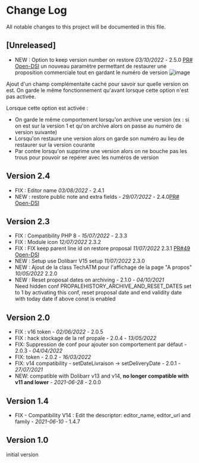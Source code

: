 # Change Log
All notable changes to this project will be documented in this file.

## [Unreleased]

- NEW : Option to keep version number on restore  *03/10/2022* - 2.5.0 [PR# Open-DSI](https://github.com/ATM-Consulting/dolibarr_module_propalehistory/pull/56)
  un nouveau paramètre permettant de restaurer une proposition commerciale tout en gardant le numéro de version
    ![image](https://user-images.githubusercontent.com/45359511/182880333-4a486bb5-9067-446e-af5d-8d2cfc1eebed.png)

Ajout d'un champ complémentaite caché pour savoir sur quelle version on est.
On garde le même fonctionnement qu'avant lorsque cette option n'est pas activée.

Lorsque cette option est activée :
- On garde le même comportement lorsqu'on archive une version (ex : si on est sur la version 1 et qu'on archive alors on passe au numéro de version suivante)
- Lorsqu'on restaure une version alors on garde son numéro au lieu de restaurer sur la version courante
- Par contre lorsqu'on supprime une version alors on ne bouche pas les trous pour pouvoir se repérer avec les numéros de version


## Version 2.4

- FIX : Editor name *03/08/2022* - 2.4.1
- NEW : restore public note and extra fields  - *29/07/2022* - 2.4.0[PR# Open-DSI](https://github.com/ATM-Consulting/dolibarr_module_propalehistory/pull/55)

## Version 2.3

- FIX : Compatibility PHP 8 - *15/07/2022* - 2.3.3
- FIX : Module icon *12/07/2022* 2.3.2
- FIX : FIX keep parent line id on restore proposal *11/07/2022* 2.3.1 [PR#49 Open-DSI](https://github.com/ATM-Consulting/dolibarr_module_propalehistory/pull/49)
- NEW : Setup use Dolibarr V15 setup  *11/07/2022* 2.3.0
- NEW : Ajout de la class TechATM pour l'affichage de la page "A propos" *10/05/2022* 2.2.0
- NEW : Reset proposal dates on archiving - 2.1.0 - *04/10/2021*  
  Need hidden conf PROPALEHISTORY_ARCHIVE_AND_RESET_DATES set to 1
  by activating this conf, reset proposal date and end validity date with today date if above const is enabled


## Version 2.0
- FIX : v16 token - *02/06/2022* - 2.0.5  
- FIX : hack stockage de la ref propale - 2.0.4 - *13/05/2022*
- FIX: Suppression de conf pour ajouter son comportement par défaut - 2.0.3 - *04/04/2022*
- FIX: token  - 2.0.2 - *16/03/2022*
- FIX: v14 compatibility - setDateLivraison -> setDeliveryDate - 2.0.1 - *27/07/2021*
- NEW: compatible with Dolibarr v13 and v14, **no longer compatible with v11 and lower** - *2021-06-28* - 2.0.0

## Version 1.4

- FIX - Compatibility V14 : Edit the descriptor: editor_name, editor_url and family - *2021-06-10* - 1.4.7


## Version 1.0

initial version
